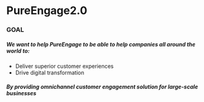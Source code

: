 # PureEngage2.0
### GOAL

##### We want to help PureEngage to be able to help companies all around the world to:
* Deliver superior customer experiences 
* Drive digital transformation
##### By providing omnichannel customer engagement solution for large-scale businesses
